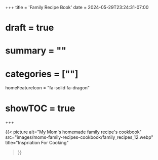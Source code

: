 +++
title = 'Family Recipe Book'
date = 2024-05-29T23:24:31-07:00
# draft = true
# summary = ""
# categories = [""]
homeFeatureIcon = "fa-solid fa-dragon"
# showTOC = true
+++

  {{< picture
    alt="My Mom's homemade family recipe's cookbook"
    src="images/moms-family-recipes-cookbook/family_recipes_12.webp"
    title="Inspriation For Cooking"
  >}}

<!--more-->